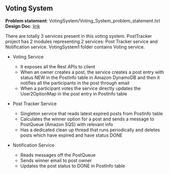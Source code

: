 ## Voting System ##

**Problem statement**: VotingSystem/Voting_System_problem_statement.txt </br>
**Design Doc**: [link](https://docs.google.com/document/d/1dMLvaUTW1AOPfGZnHg1seIuN5jXd82uNSFpQCCAcm8w/edit?usp=sharing)

There are totally 3 services present in this voting system. PostTracker project has 2 modules representing 2 services: Post Tracker service and Notification service. VotingSystem1 folder contains Voting service.

* Voting Service
  * It exposes all the Rest APIs to client
  * When an owner creates a post, the service creates a post entry with status NEW in the PostInfo table in Amazon DynamoDB and then it notifies all the participants in the post through email
  * When a participant votes the service directly updates the User2OptionMap in the post entry in PostInfo table

* Post Tracker Service
  * Singleton service that reads latest expired posts from PostInfo table
  * Calculates the winner option for a post and sends a message to PostQueue (Amazon SQS) with relevant info
  * Has a dedicated clean up thread that runs periodically and deletes posts which have expired and have status DONE 

* Notification Service
  * Reads messages off the PostQueue
  * Sends winner email to post owner
  * Updates the post status to DONE in PostInfo table 
